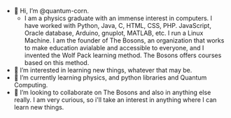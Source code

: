 - 👋 Hi, I’m @quantum-corn.
   - I am a physics graduate with an immense interest in computers. I have worked with Python, Java, C, HTML, CSS, PHP. JavaScript, Oracle database, Arduino, gnuplot, MATLAB, etc. I run a Linux Machine. I am the founder of The Bosons, an organization that works to make education avialable and accessible to everyone, and I invented the Wolf Pack learning method. The Bosons offers courses based on this method.
- 👀 I’m interested in learning new things, whatever that may be.
- 🌱 I’m currently learning physics, and python libraries and Quantum Computing.
- 💞️ I’m looking to collaborate on The Bosons and also in anything else really. I am very curious, so i'll take an interest in anything where I can learn new things.
<!---
quantum-corn/quantum-corn is a ✨ special ✨ repository because its `README.md` (this file) appears on your GitHub profile.
You can click the Preview link to take a look at your changes.
--->
